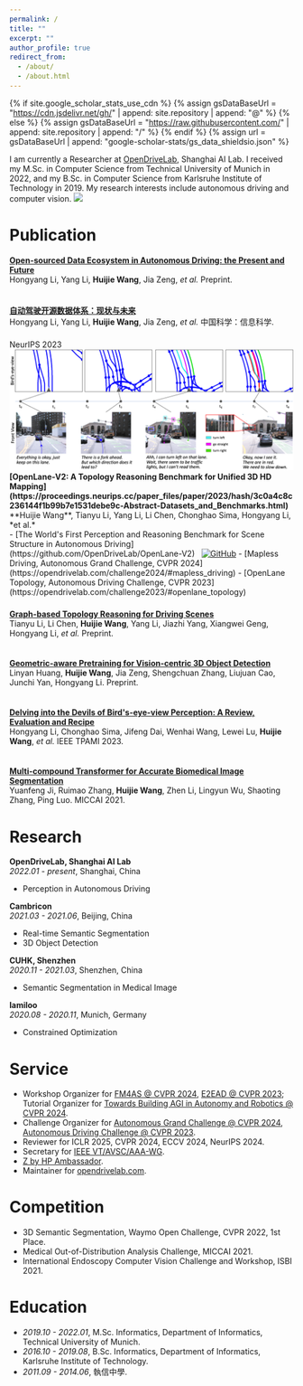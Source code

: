 ```yaml
---
permalink: /
title: ""
excerpt: ""
author_profile: true
redirect_from: 
  - /about/
  - /about.html
---
```


{% if site.google_scholar_stats_use_cdn %}
{% assign gsDataBaseUrl = "https://cdn.jsdelivr.net/gh/" | append: site.repository | append: "@" %}
{% else %}
{% assign gsDataBaseUrl = "https://raw.githubusercontent.com/" | append: site.repository | append: "/" %}
{% endif %}
{% assign url = gsDataBaseUrl | append: "google-scholar-stats/gs_data_shieldsio.json" %}

<span class='anchor' id='about-me'></span>

I am currently a Researcher at [OpenDriveLab](https://opendrivelab.com), Shanghai AI Lab. I received my M.Sc. in Computer Science from Technical University of Munich in 2022, and my B.Sc. in Computer Science from Karlsruhe Institute of Technology in 2019. My research interests include autonomous driving and computer vision. <a href='https://scholar.google.com/citations?user=Xg4cp-EAAAAJ'><img src="https://img.shields.io/endpoint?url={{ url | url_encode }}&logo=Google%20Scholar&logoColor=4a4e52&labelColor=ffffff&color=5a32a0&style=flat&label=citations"></a>



<!-- # 🔥 News
- *2022.02*: &nbsp;🎉🎉 Lorem ipsum dolor sit amet, consectetur adipiscing elit. Vivamus ornare aliquet ipsum, ac tempus justo dapibus sit amet. 
- *2022.02*: &nbsp;🎉🎉 Lorem ipsum dolor sit amet, consectetur adipiscing elit. Vivamus ornare aliquet ipsum, ac tempus justo dapibus sit amet.  -->



# Publication

<b>[Open-sourced Data Ecosystem in Autonomous Driving: the Present and Future](https://arxiv.org/abs/2312.03408)</b><br>
Hongyang Li, Yang Li, **Huijie Wang**, Jia Zeng, *et al.* Preprint.

<div style="height: 8px;"> </div>

<b>[自动驾驶开源数据体系：现状与未来](https://doi.org/10.1360/SSI-2023-0313)</b><br>
Hongyang Li, Yang Li, **Huijie Wang**, Jia Zeng, *et al.* 中国科学：信息科学.

<div style="height: 8px;"> </div>

<div class='paper-box'>
  <div class='paper-box-image'>
    <div>
      <div class="badge">NeurIPS 2023</div>
      <img src='images/openlane-v2.png' >
    </div>
  </div>
  <div class='paper-box-text' markdown="1">
<b>[OpenLane-V2: A Topology Reasoning Benchmark for Unified 3D HD Mapping](https://proceedings.neurips.cc/paper_files/paper/2023/hash/3c0a4c8c236144f1b99b7e1531debe9c-Abstract-Datasets_and_Benchmarks.html)</b><br>
**Huijie Wang**, Tianyu Li, Yang Li, Li Chen, Chonghao Sima, Hongyang Li, *et al.*<br>
  - [The World's First Perception and Reasoning Benchmark for Scene Structure in Autonomous Driving](https://github.com/OpenDriveLab/OpenLane-V2) &nbsp; <a href="https://github.com/OpenDriveLab/OpenLane-V2"><img src="https://img.shields.io/github/stars/OpenDriveLab/OpenLane-V2?style=social&logo=GitHub&logoColor=4a4e52&labelColor=ffffff&color=5a32a0&style=flat&label=stars" alt="GitHub"/></a>
  - [Mapless Driving, Autonomous Grand Challenge, CVPR 2024](https://opendrivelab.com/challenge2024/#mapless_driving)
  - [OpenLane Topology, Autonomous Driving Challenge, CVPR 2023](https://opendrivelab.com/challenge2023/#openlane_topology)
</div>
</div>

<div style="height: 8px;"> </div>

<b>[Graph-based Topology Reasoning for Driving Scenes](https://arxiv.org/abs/2304.05277)</b><br>
Tianyu Li, Li Chen, **Huijie Wang**, Yang Li, Jiazhi Yang, Xiangwei Geng, Hongyang Li, *et al.* Preprint.

<div style="height: 8px;"> </div>

<b>[Geometric-aware Pretraining for Vision-centric 3D Object Detection](https://arxiv.org/abs/2304.03105)</b><br>
Linyan Huang, **Huijie Wang**, Jia Zeng, Shengchuan Zhang, Liujuan Cao, Junchi Yan, Hongyang Li. Preprint.

<div style="height: 8px;"> </div>

<b>[Delving into the Devils of Bird's-eye-view Perception: A Review, Evaluation and Recipe](https://ieeexplore.ieee.org/document/10321736)</b><br>
Hongyang Li, Chonghao Sima, Jifeng Dai, Wenhai Wang, Lewei Lu, **Huijie Wang**, *et al.* IEEE TPAMI 2023.

<div style="height: 8px;"> </div>

<b>[Multi-compound Transformer for Accurate Biomedical Image Segmentation](https://link.springer.com/chapter/10.1007/978-3-030-87193-2_31)</b><br>
Yuanfeng Ji, Ruimao Zhang, **Huijie Wang**, Zhen Li, Lingyun Wu, Shaoting Zhang, Ping Luo. MICCAI 2021.



# Research
<b>OpenDriveLab, Shanghai AI Lab</b>
<br> 
*2022.01 - present*, Shanghai, China
<br>
- Perception in Autonomous Driving

<b>Cambricon</b>
<br> 
*2021.03 - 2021.06*, Beijing, China
<br>
- Real-time Semantic Segmentation
- 3D Object Detection

<b>CUHK, Shenzhen</b>
<br> 
*2020.11 - 2021.03*, Shenzhen, China
<br>
- Semantic Segmentation in Medical Image

<b>lamiloo</b>
<br> 
*2020.08 - 2020.11*, Munich, Germany
<br>
- Constrained Optimization



# Service
- Workshop Organizer for [FM4AS @ CVPR 2024](https://opendrivelab.com/cvpr2024/workshop/), [E2EAD @ CVPR 2023](https://opendrivelab.com/e2ead/cvpr23); Tutorial Organizer for [Towards Building AGI in Autonomy and Robotics @ CVPR 2024](https://opendrivelab.com/cvpr2024/tutorial/).
- Challenge Organizer for [Autonomous Grand Challenge @ CVPR 2024](https://opendrivelab.com/challenge2024/), [Autonomous Driving Challenge @ CVPR 2023](https://opendrivelab.com/challenge2023/).
- Reviewer for ICLR 2025, CVPR 2024, ECCV 2024, NeurIPS 2024.
- Secretary for [IEEE VT/AVSC/AAA-WG](https://sagroups.ieee.org/3474/). 
- <a href="https://www.hp.com/us-en/workstations/industries/ambassadors.html" target="_blank">Z by HP Ambassador</a>.
- Maintainer for [opendrivelab.com](https://opendrivelab.com/).


# Competition
- 3D Semantic Segmentation, Waymo Open Challenge, CVPR 2022, 1st Place. 
- Medical Out-of-Distribution Analysis Challenge, MICCAI 2021. 
- International Endoscopy Computer Vision Challenge and Workshop, ISBI 2021.



# Education
- *2019.10 - 2022.01*, M.Sc. Informatics, Department of Informatics, Technical University of Munich. 
- *2016.10 - 2019.08*, B.Sc. Informatics, Department of Informatics, Karlsruhe Institute of Technology. 
- *2011.09 - 2014.06*, 執信中學. 



<!-- # 💬 Invited Talks
- *2021.06*, Lorem ipsum dolor sit amet, consectetur adipiscing elit. Vivamus ornare aliquet ipsum, ac tempus justo dapibus sit amet. 
- *2021.03*, Lorem ipsum dolor sit amet, consectetur adipiscing elit. Vivamus ornare aliquet ipsum, ac tempus justo dapibus sit amet.  \| [\[video\]](https://github.com/) -->
